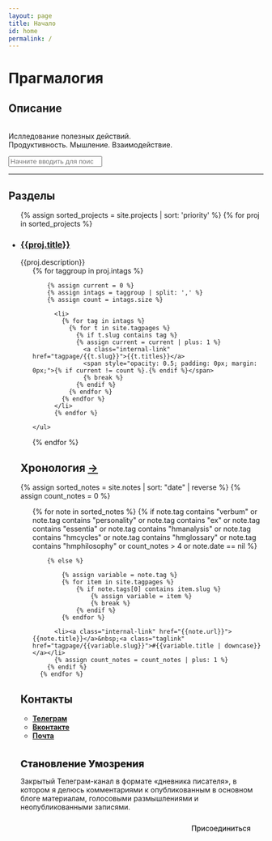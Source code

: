 ```yaml
---
layout: page
title: Начало
id: home
permalink: /
---
```


<h1 class="custom-h">Прагмалогия</h1>


## Описание
<br>Ислледование полезных действий.
<br>Продуктивность. Мышление. Взаимодействие.



<div>
  <input type="search" id="search-input" placeholder="Начните вводить для поиска" aria-label="Search">
</div>

<ul id="search-results"></ul>
<hr>

  <script src="/assets/simple-jekyll-search.min.js"></script>

  <script type="text/javascript">
    var sjs = SimpleJekyllSearch({
    searchInput: document.getElementById('search-input'),
    resultsContainer: document.getElementById('search-results'),
    json: '/assets/search.json',});
  </script>

<script type="text/javascript">
document.addEventListener('keydown', logKey);
function logKey(e) {
  var input = document.getElementById("search-input");
  if(input.value == ""){
    input.focus();
    //input.value = e.key;
  }
}
</script>

<!--<hr>-->

## Разделы

<ul>

{% assign sorted_projects = site.projects | sort: 'priority' %}
{% for proj in sorted_projects %}

<li>
  <h3><a href = "/{{proj.slug}}" class="internal-link">{{proj.title}}</a></h3>
  {{proj.description}}
    <ul>
        {% for taggroup in proj.intags %}

        {% assign current = 0 %}
        {% assign intags = taggroup | split: ',' %}
        {% assign count = intags.size %}

          <li>
            {% for tag in intags %}
              {% for t in site.tagpages %}
                {% if t.slug contains tag %}
                {% assign current = current | plus: 1 %}
                  <a class="internal-link" href="tagpage/{{t.slug}}">{{t.titles}}</a>
                  <span style="opacity: 0.5; padding: 0px; margin: 0px;">{% if current != count %}.{% endif %}</span>
                  {% break %}
                {% endif %}
              {% endfor %}
            {% endfor %}
          </li>
          {% endfor %}

    </ul>

  
</li>
<!--<hr>-->
{% endfor %}
</ul>


<h2>Хронология <a class = "internal-link" href = "timeline">→</a></h2>

{% assign sorted_notes = site.notes | sort: "date" | reverse  %}
{% assign count_notes = 0 %}
<ul>
      {% for note in sorted_notes  %}
        {% if note.tag contains "verbum" or note.tag contains "personality" or note.tag contains "ex" or note.tag contains "essentia" or note.tag contains "hmanalysis" or note.tag contains "hmcycles" or note.tag contains "hmglossary" or note.tag contains "hmphilosophy" or count_notes > 4 or note.date == nil %}

        {% else %}

            {% assign variable = note.tag %} 
            {% for item in site.tagpages %}
                {% if note.tags[0] contains item.slug %}
                    {% assign variable = item %}
                    {% break %}
                {% endif %}
            {% endfor %}

          <li><a class="internal-link" href="{{note.url}}">{{note.title}}</a>&nbsp;<a class="taglink" href="tagpage/{{variable.slug}}">#{{variable.title | downcase}}</a></li>
          {% assign count_notes = count_notes | plus: 1 %}
        {% endif %}
      {% endfor %}
</ul>

<!--<hr>-->

<h2 id="Contacts">Контакты</h2>
  <ul>
    <strong>
      <li><a href="https://t.me/originlook">Телеграм</a></li>
      <li><a href="https://vk.com/originlook">Вконтакте</a></li>
      <li><a href="mailto:originlookup@gmail.com">Почта</a></li>
    </strong>
  </ul>

<div class="info-border" style="margin-top: 2em; padding-top: 0.5em; cursor: pointer; border-color: var(--font-color);" onclick="window.location.href='https://t.me/+HnWkHz_eJ_gwMWUy';"> 
<span style="font-weight: 800; font-size: 1.2rem; color: var(--font-color); transition: all 0.5s ease-in-out; ">Становление Умозрения</span>
    <div style="display: block;justify-content: space-between;">
      <p style="color: var(--font-color); font-weight: 400;">Закрытый Телеграм-канал в формате «дневника писателя», в котором я делюсь комментариями к опубликованным в основном блоге материалам, голосовыми размышлениями и неопубликованными записями.
      </p>
      <div style="width: 168px; height: 40px;margin-left: auto; 
margin-right: 0;/* right: 0; *//* float: right; */ color: var(--bg-color); /* align-self: right; */ text-align: center;align-self: right; background-color: var(--font-color);
  border-radius: 0.5em;
  transition: all 0.5s ease-in-out;">
        <div style="height: 100%;display:flex; font-weight: 500;
        align-items: center;
        justify-content: center;"> Присоединиться </div>      
        </div>
    </div>
</div>

